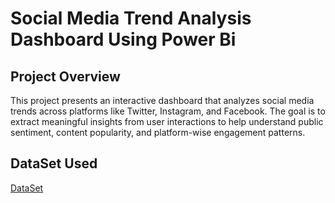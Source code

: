 # Social Media Trend Analysis Dashboard Using Power Bi
## Project Overview
This project presents an interactive dashboard that analyzes social media trends across platforms like Twitter, Instagram, and Facebook. The goal is to extract meaningful insights from user interactions to help understand public sentiment, content popularity, and platform-wise engagement patterns.

## DataSet Used
<a href= "https://github.com/sohail06015/FUTURE_DS_01/blob/main/sentimentdataset.csv"> DataSet </a>
